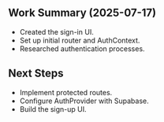 ## Work Summary (2025-07-17)

- Created the sign-in UI.
- Set up initial router and AuthContext.
- Researched authentication processes.

## Next Steps

- Implement protected routes.
- Configure AuthProvider with Supabase.
- Build the sign-up UI.
